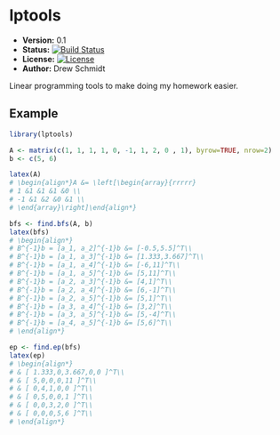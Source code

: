 # lptools 

* **Version:** 0.1
* **Status:** [![Build Status](https://travis-ci.org/wrathematics/lptools.png)](https://travis-ci.org/wrathematics/lptools)
* **License:** [![License](http://img.shields.io/badge/license-BSD%202--Clause-orange.svg?style=flat)](http://opensource.org/licenses/BSD-2-Clause)
* **Author:** Drew Schmidt


Linear programming tools to make doing my homework easier.


## Example

```r
library(lptools)

A <- matrix(c(1, 1, 1, 1, 0, -1, 1, 2, 0 , 1), byrow=TRUE, nrow=2)
b <- c(5, 6)
```

```r
latex(A)
# \begin{align*}A &= \left[\begin{array}{rrrrr}
# 1 &1 &1 &1 &0 \\
# -1 &1 &2 &0 &1 \\
# \end{array}\right]\end{align*}
```

```r
bfs <- find.bfs(A, b)
latex(bfs)
# \begin{align*}
# B^{-1}b = [a_1, a_2]^{-1}b &= [-0.5,5.5]^T\\
# B^{-1}b = [a_1, a_3]^{-1}b &= [1.333,3.667]^T\\
# B^{-1}b = [a_1, a_4]^{-1}b &= [-6,11]^T\\
# B^{-1}b = [a_1, a_5]^{-1}b &= [5,11]^T\\
# B^{-1}b = [a_2, a_3]^{-1}b &= [4,1]^T\\
# B^{-1}b = [a_2, a_4]^{-1}b &= [6,-1]^T\\
# B^{-1}b = [a_2, a_5]^{-1}b &= [5,1]^T\\
# B^{-1}b = [a_3, a_4]^{-1}b &= [3,2]^T\\
# B^{-1}b = [a_3, a_5]^{-1}b &= [5,-4]^T\\
# B^{-1}b = [a_4, a_5]^{-1}b &= [5,6]^T\\
# \end{align*}
```

```r
ep <- find.ep(bfs)
latex(ep)
# \begin{align*}
# & [ 1.333,0,3.667,0,0 ]^T\\
# & [ 5,0,0,0,11 ]^T\\
# & [ 0,4,1,0,0 ]^T\\
# & [ 0,5,0,0,1 ]^T\\
# & [ 0,0,3,2,0 ]^T\\
# & [ 0,0,0,5,6 ]^T\\
# \end{align*}
```

